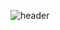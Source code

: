 ![header](https://capsule-render.vercel.app/api?type=waving&color=auto&customColorList=0&height=300&section=header&text=capsule%20render&fontSize=90)
